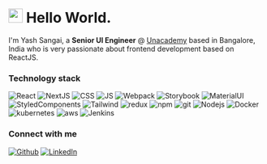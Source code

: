 <h1><img src="https://emojis.slackmojis.com/emojis/images/1536351075/4594/blob-wave.gif?1536351075" width="28"/> Hello World.</h1>

<p>I'm Yash Sangai, a <b>Senior UI Engineer</b> @ <a href="https://github.com/Unacademy">Unacademy</a> based in Bangalore, India who is very passionate about frontend development based on ReactJS.

<h3>Technology stack</h3>
<p>
    <img alt="React" src="https://img.shields.io/badge/-ReactJS-45b8d8?style=flat-square&logo=react&logoColor=white" />
    <img alt="NextJS" src="https://img.shields.io/badge/NextJS-000000?style=flat-square&logo=next.js&logoColor=white" />
    <img alt="CSS" src="https://img.shields.io/badge/CSS-239120?&style=flat-square&logo=css3&logoColor=white" />
    <img alt="JS" src="https://img.shields.io/badge/JavaScript-F7DF1E?style=flat-square&logo=javascript&logoColor=black" />
    <img alt="Webpack" src="https://img.shields.io/badge/Webpack-8DD6F9?style=flat-square&logo=webpack&logoColor=black" />
    <img alt="Storybook" src="https://img.shields.io/badge/Storybook-FF4785?style=flat-square&logo=storybook&logoColor=black" />  
    <img alt="MaterialUI" src="https://img.shields.io/badge/Material--UI-0081CB?style=flat-square&logo=material-ui&logoColor=white" />
    <img alt="StyledComponents" src="https://img.shields.io/badge/styled--components-DB7093?style=flat-square&logo=styled-components&logoColor=white" />
    <img alt="Tailwind" src="https://img.shields.io/badge/Tailwind_CSS-38B2AC?style=flat-square&logo=tailwind-css&logoColor=white" />
    <img alt="redux" src="https://img.shields.io/badge/-Redux-764ABC?style=flat-square&logo=redux&logoColor=white" />
    <img alt="npm" src="https://img.shields.io/badge/-NPM-CB3837?style=flat-square&logo=npm&logoColor=white" />
    <img alt="git" src="https://img.shields.io/badge/-Git-F05032?style=flat-square&logo=git&logoColor=white" />
    <img alt="Nodejs" src="https://img.shields.io/badge/-Nodejs-43853d?style=flat-square&logo=Node.js&logoColor=white" />
    <img alt="Docker" src="https://img.shields.io/badge/-Docker-43853d?style=flat-square&logo=Docker&logoColor=white&color=blue" />
    <img alt="kubernetes" src="https://img.shields.io/badge/-Kubernetes-43853d?style=flat-square&logo=kubernetes&logoColor=white&color=blue" />
    <img alt="aws" src="https://img.shields.io/badge/-AWS-43853d?style=flat-square&logo=amazon-aws&logoColor=white&color=orange" />
    <img alt="Jenkins" src="https://img.shields.io/badge/-Jenkins-13aa52?style=flat-square&logo=jenkins&logoColor=white&color=black" />
</p>

<h3>Connect with me</h3>
<p><a href="https://twitter.com/SangaiYash" target="_blank"><img alt="Github" src="https://img.shields.io/badge/Twitter-1DA1F2?style=for-the-badge&logo=twitter&logoColor=white" /></a> <a href="https://www.linkedin.com/in/yash-sangai/" target="_blank"><img alt="LinkedIn" src="https://img.shields.io/badge/linkedin-%230077B5.svg?&style=for-the-badge&logo=linkedin&logoColor=white" /></a>
</p>
